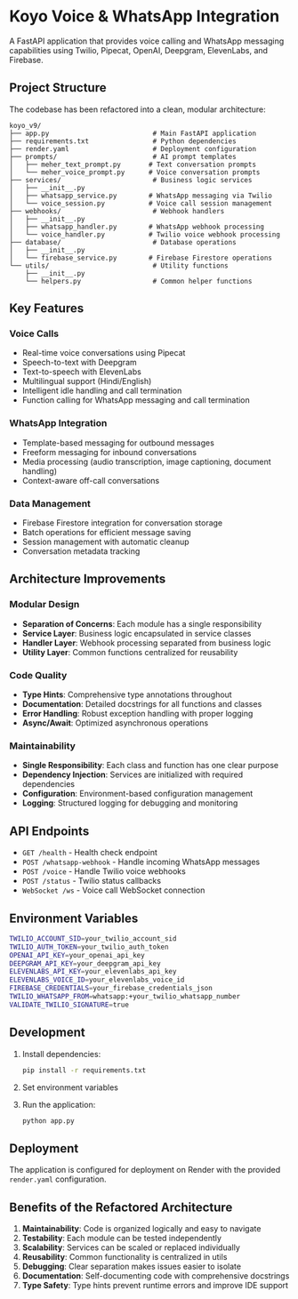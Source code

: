 # Koyo Voice & WhatsApp Integration

A FastAPI application that provides voice calling and WhatsApp messaging capabilities using Twilio, Pipecat, OpenAI, Deepgram, ElevenLabs, and Firebase.

## Project Structure

The codebase has been refactored into a clean, modular architecture:

```
koyo_v9/
├── app.py                          # Main FastAPI application
├── requirements.txt                # Python dependencies
├── render.yaml                     # Deployment configuration
├── prompts/                        # AI prompt templates
│   ├── meher_text_prompt.py       # Text conversation prompts
│   └── meher_voice_prompt.py      # Voice conversation prompts
├── services/                       # Business logic services
│   ├── __init__.py
│   ├── whatsapp_service.py        # WhatsApp messaging via Twilio
│   └── voice_session.py           # Voice call session management
├── webhooks/                       # Webhook handlers
│   ├── __init__.py
│   ├── whatsapp_handler.py        # WhatsApp webhook processing
│   └── voice_handler.py           # Twilio voice webhook processing
├── database/                       # Database operations
│   ├── __init__.py
│   └── firebase_service.py        # Firebase Firestore operations
└── utils/                          # Utility functions
    ├── __init__.py
    └── helpers.py                  # Common helper functions
```

## Key Features

### Voice Calls
- Real-time voice conversations using Pipecat
- Speech-to-text with Deepgram
- Text-to-speech with ElevenLabs
- Multilingual support (Hindi/English)
- Intelligent idle handling and call termination
- Function calling for WhatsApp messaging and call termination

### WhatsApp Integration
- Template-based messaging for outbound messages
- Freeform messaging for inbound conversations
- Media processing (audio transcription, image captioning, document handling)
- Context-aware off-call conversations

### Data Management
- Firebase Firestore integration for conversation storage
- Batch operations for efficient message saving
- Session management with automatic cleanup
- Conversation metadata tracking

## Architecture Improvements

### Modular Design
- **Separation of Concerns**: Each module has a single responsibility
- **Service Layer**: Business logic encapsulated in service classes
- **Handler Layer**: Webhook processing separated from business logic
- **Utility Layer**: Common functions centralized for reusability

### Code Quality
- **Type Hints**: Comprehensive type annotations throughout
- **Documentation**: Detailed docstrings for all functions and classes
- **Error Handling**: Robust exception handling with proper logging
- **Async/Await**: Optimized asynchronous operations

### Maintainability
- **Single Responsibility**: Each class and function has one clear purpose
- **Dependency Injection**: Services are initialized with required dependencies
- **Configuration**: Environment-based configuration management
- **Logging**: Structured logging for debugging and monitoring

## API Endpoints

- `GET /health` - Health check endpoint
- `POST /whatsapp-webhook` - Handle incoming WhatsApp messages
- `POST /voice` - Handle Twilio voice webhooks
- `POST /status` - Twilio status callbacks
- `WebSocket /ws` - Voice call WebSocket connection

## Environment Variables

```bash
TWILIO_ACCOUNT_SID=your_twilio_account_sid
TWILIO_AUTH_TOKEN=your_twilio_auth_token
OPENAI_API_KEY=your_openai_api_key
DEEPGRAM_API_KEY=your_deepgram_api_key
ELEVENLABS_API_KEY=your_elevenlabs_api_key
ELEVENLABS_VOICE_ID=your_elevenlabs_voice_id
FIREBASE_CREDENTIALS=your_firebase_credentials_json
TWILIO_WHATSAPP_FROM=whatsapp:+your_twilio_whatsapp_number
VALIDATE_TWILIO_SIGNATURE=true
```

## Development

1. Install dependencies:
   ```bash
   pip install -r requirements.txt
   ```

2. Set environment variables

3. Run the application:
   ```bash
   python app.py
   ```

## Deployment

The application is configured for deployment on Render with the provided `render.yaml` configuration.

## Benefits of the Refactored Architecture

1. **Maintainability**: Code is organized logically and easy to navigate
2. **Testability**: Each module can be tested independently
3. **Scalability**: Services can be scaled or replaced individually
4. **Reusability**: Common functionality is centralized in utils
5. **Debugging**: Clear separation makes issues easier to isolate
6. **Documentation**: Self-documenting code with comprehensive docstrings
7. **Type Safety**: Type hints prevent runtime errors and improve IDE support
